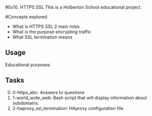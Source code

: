 #0x10. HTTPS SSL
This is a Holberton School educational project.

#Concepts explored

- What is HTTPS SSL 2 main roles
- What is the purpose encrypting traffic
- What SSL termination means

## Usage

Educational purposes

## Tasks
0. 0-https_abc: Answers to questions
1. 1-world_wide_web: Bash script that will display information about subdomains.
2. 2-haproxy_ssl_termination: HAproxy configuration file
